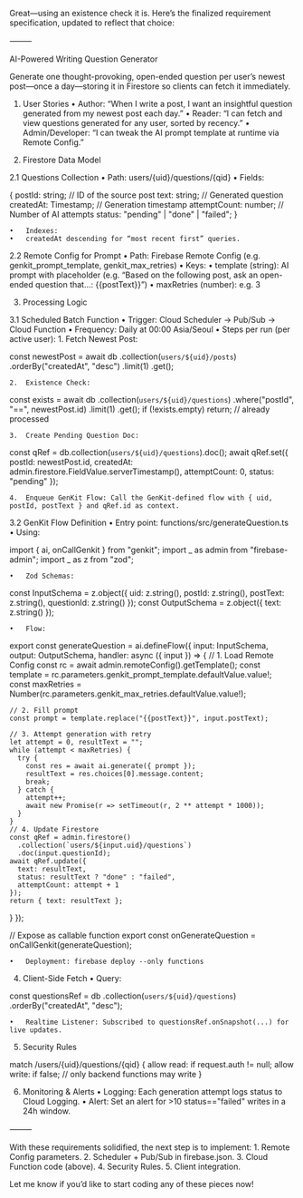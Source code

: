 Great—using an existence check it is. Here’s the finalized requirement specification, updated to reflect that choice:

⸻

AI-Powered Writing Question Generator

Generate one thought-provoking, open-ended question per user’s newest post—once a day—storing it in Firestore so clients can fetch it immediately.

1. User Stories
   • Author: “When I write a post, I want an insightful question generated from my newest post each day.”
   • Reader: “I can fetch and view questions generated for any user, sorted by recency.”
   • Admin/Developer: “I can tweak the AI prompt template at runtime via Remote Config.”

2. Firestore Data Model

2.1 Questions Collection
• Path: users/{uid}/questions/{qid}
• Fields:

{
postId: string; // ID of the source post
text: string; // Generated question
createdAt: Timestamp; // Generation timestamp
attemptCount: number; // Number of AI attempts
status: "pending" | "done" | "failed";
}

    •	Indexes:
    •	createdAt descending for “most recent first” queries.

2.2 Remote Config for Prompt
• Path: Firebase Remote Config (e.g. genkit_prompt_template, genkit_max_retries)
• Keys:
• template (string): AI prompt with placeholder (e.g. “Based on the following post, ask an open-ended question that…: {{postText}}”)
• maxRetries (number): e.g. 3

3. Processing Logic

3.1 Scheduled Batch Function
• Trigger: Cloud Scheduler → Pub/Sub → Cloud Function
• Frequency: Daily at 00:00 Asia/Seoul
• Steps per run (per active user): 1. Fetch Newest Post:

const newestPost = await db
.collection(`users/${uid}/posts`)
.orderBy("createdAt", "desc")
.limit(1)
.get();

    2.	Existence Check:

const exists = await db
.collection(`users/${uid}/questions`)
.where("postId", "==", newestPost.id)
.limit(1)
.get();
if (!exists.empty) return; // already processed

    3.	Create Pending Question Doc:

const qRef = db.collection(`users/${uid}/questions`).doc();
await qRef.set({
postId: newestPost.id,
createdAt: admin.firestore.FieldValue.serverTimestamp(),
attemptCount: 0,
status: "pending"
});

    4.	Enqueue GenKit Flow: Call the GenKit-defined flow with { uid, postId, postText } and qRef.id as context.

3.2 GenKit Flow Definition
• Entry point: functions/src/generateQuestion.ts
• Using:

import { ai, onCallGenkit } from "genkit";
import _ as admin from "firebase-admin";
import _ as z from "zod";

    •	Zod Schemas:

const InputSchema = z.object({
uid: z.string(),
postId: z.string(),
postText: z.string(),
questionId: z.string()
});
const OutputSchema = z.object({
text: z.string()
});

    •	Flow:

export const generateQuestion = ai.defineFlow({
input: InputSchema,
output: OutputSchema,
handler: async ({ input }) => {
// 1. Load Remote Config
const rc = await admin.remoteConfig().getTemplate();
const template = rc.parameters.genkit_prompt_template.defaultValue.value!;
const maxRetries = Number(rc.parameters.genkit_max_retries.defaultValue.value!);

    // 2. Fill prompt
    const prompt = template.replace("{{postText}}", input.postText);

    // 3. Attempt generation with retry
    let attempt = 0, resultText = "";
    while (attempt < maxRetries) {
      try {
        const res = await ai.generate({ prompt });
        resultText = res.choices[0].message.content;
        break;
      } catch {
        attempt++;
        await new Promise(r => setTimeout(r, 2 ** attempt * 1000));
      }
    }
    // 4. Update Firestore
    const qRef = admin.firestore()
      .collection(`users/${input.uid}/questions`)
      .doc(input.questionId);
    await qRef.update({
      text: resultText,
      status: resultText ? "done" : "failed",
      attemptCount: attempt + 1
    });
    return { text: resultText };

}
});

// Expose as callable function
export const onGenerateQuestion = onCallGenkit(generateQuestion);

    •	Deployment: firebase deploy --only functions

4. Client-Side Fetch
   • Query:

const questionsRef = db
.collection(`users/${uid}/questions`)
.orderBy("createdAt", "desc");

    •	Realtime Listener: Subscribed to questionsRef.onSnapshot(...) for live updates.

5. Security Rules

match /users/{uid}/questions/{qid} {
allow read: if request.auth != null;
allow write: if false; // only backend functions may write
}

6. Monitoring & Alerts
   • Logging: Each generation attempt logs status to Cloud Logging.
   • Alert: Set an alert for >10 status=="failed" writes in a 24h window.

⸻

With these requirements solidified, the next step is to implement: 1. Remote Config parameters. 2. Scheduler + Pub/Sub in firebase.json. 3. Cloud Function code (above). 4. Security Rules. 5. Client integration.

Let me know if you’d like to start coding any of these pieces now!
